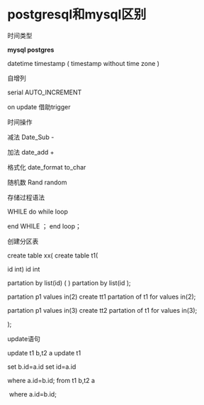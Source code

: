 # postgresql和mysql区别

时间类型

**mysql                                   postgres**

datetime                               timestamp ( timestamp without time zone )

自增列

serial                                     AUTO_INCREMENT

on update                             借助trigger



时间操作

减法    Date_Sub                      -

 加法   date_add                       +

格式化 date_format              to_char

随机数 Rand                           random



存储过程语法

WHILE do                                 while loop 

end WHILE ；                              end loop；



创建分区表

 create table xx(                               create table t1(

  id int)                                                         id int

partation by list(id) (                          ) partation by list(id );

partation p1 values in(2)                  create tt1 partation of t1 for values in(2);

partation p1 values in(3)                   create tt2 partation of t1 for values in(3);

);                                                        



update语句

update t1 b,t2 a                                 update t1 

set b.id=a.id                                        set id=a.id

where a.id=b.id;                                  from t1 b,t2 a

​                                                               where a.id=b.id;